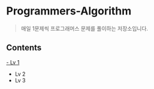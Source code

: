 # Programmers-Algorithm
> 매일 1문제씩 프로그래머스 문제를 풀이하는 저장소입니다. 

## Contents 
[- Lv 1](https://github.com/seongahshin/Programmers-Algorithm/tree/main/Lv.%201)
+ Lv 2
+ Lv 3

